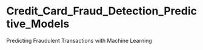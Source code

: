 # Credit_Card_Fraud_Detection_Predictive_Models
Predicting Fraudulent Transactions with Machine Learning
